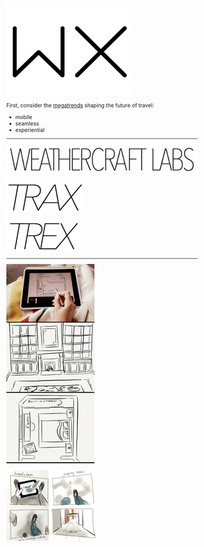 ![wx](images/wx.png)

First, consider the [megatrends](http://skift.com/2015/01/13/new-skift-magazine-megatrends-defining-travel-in-2015/) shaping the future of travel:

* mobile
* seamless
* experiential

---

![wx labs](images/wx-labs.png)

![trax](images/trax.png)

![trex](images/trex.png)

---

![house-sketch](images/house-sketch.png)

![in situ](images/in-situ.png)
